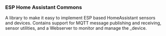 ### ESP Home Assistant Commons
A library to make it easy to implement ESP based HomeAssistant sensors and devices.
Contains support for MQTT message publishing and receiving, 
sensor utilities, and a Webserver to monitor and manage the _device.
